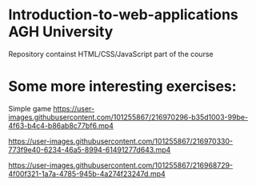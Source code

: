 # Introduction-to-web-applications AGH University
Repository containst HTML/CSS/JavaScript part of the course


# Some more interesting exercises:


Simple game
https://user-images.githubusercontent.com/101255867/216970296-b35d1003-99be-4f63-b4c4-b86ab8c77bf6.mp4



https://user-images.githubusercontent.com/101255867/216970330-773f9e40-6234-46a5-8994-61491277d643.mp4






https://user-images.githubusercontent.com/101255867/216968729-4f00f321-1a7a-4785-945b-4a274f23247d.mp4

